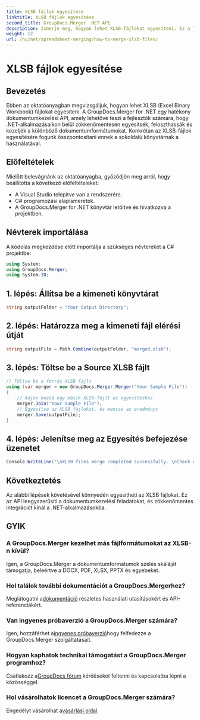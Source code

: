 ```yaml
---
title: XLSB fájlok egyesítése
linktitle: XLSB fájlok egyesítése
second_title: GroupDocs.Merger .NET API
description: Ismerje meg, hogyan lehet XLSB-fájlokat egyesíteni. Ez a lépésenkénti útmutató leegyszerűsíti a dokumentumkezelési feladatokat.
weight: 12
url: /hu/net/spreadsheet-merging/how-to-merge-xlsb-files/
---
```


# XLSB fájlok egyesítése

## Bevezetés
Ebben az oktatóanyagban megvizsgáljuk, hogyan lehet XLSB (Excel Binary Workbook) fájlokat egyesíteni. A GroupDocs.Merger for .NET egy hatékony dokumentumkezelési API, amely lehetővé teszi a fejlesztők számára, hogy .NET-alkalmazásaikon belül zökkenőmentesen egyesítsék, feloszthassák és kezeljék a különböző dokumentumformátumokat. Konkrétan az XLSB-fájlok egyesítésére fogunk összpontosítani ennek a sokoldalú könyvtárnak a használatával.
## Előfeltételek
Mielőtt belevágnánk az oktatóanyagba, győződjön meg arról, hogy beállította a következő előfeltételeket:
- A Visual Studio telepítve van a rendszerére.
- C# programozási alapismeretek.
- A GroupDocs.Merger for .NET könyvtár letöltve és hivatkozva a projektben.
  

## Névterek importálása
A kódolás megkezdése előtt importálja a szükséges névtereket a C# projektbe:
```csharp
using System; 
using GroupDocs.Merger;
using System.IO;
```
## 1. lépés: Állítsa be a kimeneti könyvtárat
```csharp
string outputFolder = "Your Output Directory";
```
## 2. lépés: Határozza meg a kimeneti fájl elérési útját
```csharp
string outputFile = Path.Combine(outputFolder, "merged.xlsb");
```
## 3. lépés: Töltse be a Source XLSB fájlt
```csharp
// Töltse be a forrás XLSB fájlt
using (var merger = new GroupDocs.Merger.Merger("Your Sample File"))
{
    // Adjon hozzá egy másik XLSB-fájlt az egyesítéshez
    merger.Join("Your Sample File");
    // Egyesítse az XLSB fájlokat, és mentse az eredményt
    merger.Save(outputFile);
}
```
## 4. lépés: Jelenítse meg az Egyesítés befejezése üzenetet
```csharp
Console.WriteLine("\nXLSB files merge completed successfully. \nCheck output in {0}", outputFolder);
```

## Következtetés
Az alábbi lépések követésével könnyedén egyesítheti az XLSB fájlokat. Ez az API leegyszerűsíti a dokumentumkezelési feladatokat, és zökkenőmentes integrációt kínál a .NET-alkalmazásokba.

## GYIK
### A GroupDocs.Merger kezelhet más fájlformátumokat az XLSB-n kívül?
Igen, a GroupDocs.Merger a dokumentumformátumok széles skáláját támogatja, beleértve a DOCX, PDF, XLSX, PPTX és egyebeket.
### Hol találok további dokumentációt a GroupDocs.Mergerhez?
 Meglátogatni a[dokumentáció](https://tutorials.groupdocs.com/merger/net/) részletes használati utasításokért és API-referenciákért.
### Van ingyenes próbaverzió a GroupDocs.Merger számára?
 Igen, hozzáférhet a[ingyenes próbaverzió](https://releases.groupdocs.com/)hogy felfedezze a GroupDocs.Merger szolgáltatásait.
### Hogyan kaphatok technikai támogatást a GroupDocs.Merger programhoz?
 Csatlakozz a[GroupDocs fórum](https://forum.groupdocs.com/c/merger/32) kérdéseket feltenni és kapcsolatba lépni a közösséggel.
### Hol vásárolhatok licencet a GroupDocs.Merger számára?
 Engedélyt vásárolhat a[vásárlási oldal](https://purchase.groupdocs.com/buy).
